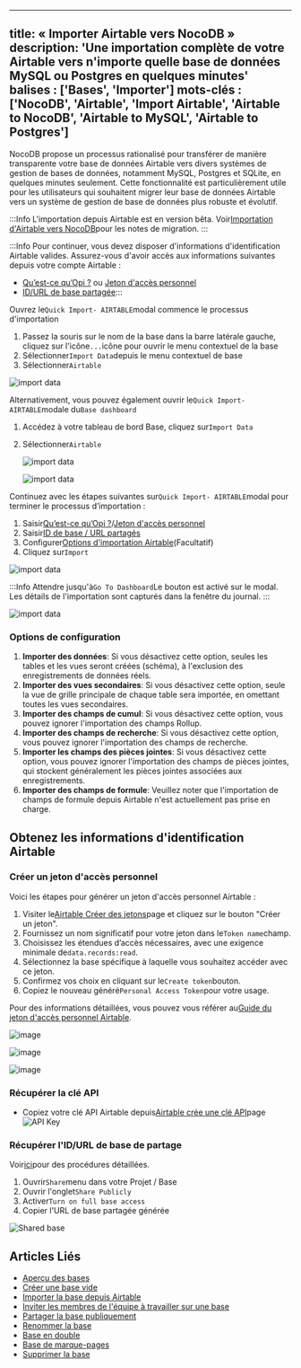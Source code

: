 ***

title: « Importer Airtable vers NocoDB »
description: 'Une importation complète de votre Airtable vers n'importe quelle base de données MySQL ou Postgres en quelques minutes'
balises : \['Bases', 'Importer']
mots-clés : \['NocoDB', 'Airtable', 'Import Airtable', 'Airtable to NocoDB', 'Airtable to MySQL', 'Airtable to Postgres']
-------------------------------------------------------------------------------------------------------------------------

NocoDB propose un processus rationalisé pour transférer de manière transparente votre base de données Airtable vers divers systèmes de gestion de bases de données, notamment MySQL, Postgres et SQLite, en quelques minutes seulement. Cette fonctionnalité est particulièrement utile pour les utilisateurs qui souhaitent migrer leur base de données Airtable vers un système de gestion de base de données plus robuste et évolutif.

:::Info
L'importation depuis Airtable est en version bêta. Voir[Importation d'Airtable vers NocoDB](https://github.com/nocodb/nocodb/discussions/2122)pour les notes de migration.
:::

:::Info
Pour continuer, vous devez disposer d'informations d'identification Airtable valides. Assurez-vous d'avoir accès aux informations suivantes depuis votre compte Airtable :

* [Qu’est-ce qu’Opi ?](#retrieve-api-key) ou [Jeton d'accès personnel](#create-personal-access-token)
* [ID/URL de base partagée](#retrieve-share-base-id—url):::

Ouvrez le`Quick Import- AIRTABLE`modal commence le processus d'importation

1. Passez la souris sur le nom de la base dans la barre latérale gauche, cliquez sur l'icône`...`icône pour ouvrir le menu contextuel de la base
2. Sélectionner`Import Data`depuis le menu contextuel de base
3. Sélectionner`Airtable`

![import data](/img/v2/base/base-import-airtable-1.png)

Alternativement, vous pouvez également ouvrir le`Quick Import- AIRTABLE`modale du`Base dashboard`

1. Accédez à votre tableau de bord Base, cliquez sur`Import Data`
2. Sélectionner`Airtable`

   ![import data](/img/v2/base/base-import-from-dashboard-1.png)

   ![import data](/img/v2/base/base-import-from-dashboard-2.png)

Continuez avec les étapes suivantes sur`Quick Import- AIRTABLE`modal pour terminer le processus d’importation :

1. Saisir[Qu’est-ce qu’Opi ?](#retrieve-api-key)/[Jeton d'accès personnel](#create-personal-access-token)
2. Saisir[ID de base / URL partagés](#retrieve-share-base-id--url)
3. Configurer[Options d'importation Airtable](#configuration-options)(Facultatif)
4. Cliquez sur`Import`

![import data](/img/v2/base/base-import-airtable-2.png)

:::Info
Attendre jusqu'à`Go To Dashboard`Le bouton est activé sur le modal. Les détails de l'importation sont capturés dans la fenêtre du journal.
:::

![import data](/img/v2/base/base-import-airtable-3.png)

### Options de configuration

1. **Importer des données**: Si vous désactivez cette option, seules les tables et les vues seront créées (schéma), à l'exclusion des enregistrements de données réels.
2. **Importer des vues secondaires**: Si vous désactivez cette option, seule la vue de grille principale de chaque table sera importée, en omettant toutes les vues secondaires.
3. **Importer des champs de cumul**: Si vous désactivez cette option, vous pouvez ignorer l'importation des champs Rollup.
4. **Importer des champs de recherche**: Si vous désactivez cette option, vous pouvez ignorer l'importation des champs de recherche.
5. **Importer les champs des pièces jointes**: Si vous désactivez cette option, vous pouvez ignorer l'importation des champs de pièces jointes, qui stockent généralement les pièces jointes associées aux enregistrements.
6. **Importer des champs de formule**: Veuillez noter que l'importation de champs de formule depuis Airtable n'est actuellement pas prise en charge.

## Obtenez les informations d'identification Airtable

### Créer un jeton d'accès personnel

Voici les étapes pour générer un jeton d'accès personnel Airtable :

1. Visiter le[Airtable Créer des jetons](https://airtable.com/create/tokens)page et cliquez sur le bouton "Créer un jeton".
2. Fournissez un nom significatif pour votre jeton dans le`Token name`champ.
3. Choisissez les étendues d’accès nécessaires, avec une exigence minimale de`data.records:read`.
4. Sélectionnez la base spécifique à laquelle vous souhaitez accéder avec ce jeton.
5. Confirmez vos choix en cliquant sur le`Create token`bouton.
6. Copiez le nouveau généré`Personal Access Token`pour votre usage.

Pour des informations détaillées, vous pouvez vous référer au[Guide du jeton d'accès personnel Airtable](https://airtable.com/developers/web/guides/personal-access-tokens).

![image](/img/v2/base/pat-1.png)

![image](/img/v2/base/pat-2.png)

![image](/img/v2/base/pat-3.png)

### Récupérer la clé API

* Copiez votre clé API Airtable depuis[Airtable crée une clé API](https://airtable.com/create/apikey)page![API Key](/img/v2/base/airtable-api-key.png)

### Récupérer l'ID/URL de base de partage

Voir[ici](https://support.airtable.com/hc/en-us/articles/205752117-Creating-a-base-share-link-or-a-view-share-link#basesharelink)pour des procédures détaillées.

1. Ouvrir`Share`menu dans votre Projet / Base
2. Ouvrir l'onglet`Share Publicly`
3. Activer`Turn on full base access`
4. Copier l'URL de base partagée générée

![Shared base](/img/v2/base/airtable-share-base.png)

## Articles Liés

* [Aperçu des bases](/bases/base-overview)
* [Créer une base vide](/bases/create-base)
* [Importer la base depuis Airtable](/bases/import-base-from-airtable)
* [Inviter les membres de l'équipe à travailler sur une base](/bases/base-collaboration)
* [Partager la base publiquement](/bases/share-base)
* [Renommer la base](/bases/actions-on-base#rename-base)
* [Base en double](/bases/actions-on-base#duplicate-base)
* [Base de marque-pages](/bases/actions-on-base#star-base)
* [Supprimer la base](/bases/actions-on-base#delete-base)
